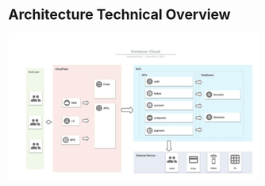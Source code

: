 # Architecture Technical Overview

![](<../.gitbook/assets/Portainer Infrastructure - Portainer Design.jpeg>)
